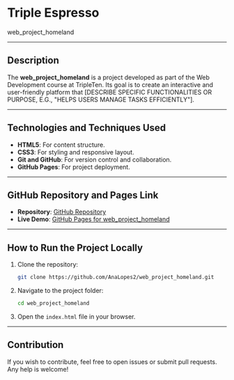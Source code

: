# Triple Espresso

web_project_homeland

---

## Description

The **web_project_homeland** is a project developed as part of the Web Development course at TripleTen. Its goal is to create an interactive and user-friendly platform that [DESCRIBE SPECIFIC FUNCTIONALITIES OR PURPOSE, E.G., "HELPS USERS MANAGE TASKS EFFICIENTLY"].

---

## Technologies and Techniques Used

- **HTML5**: For content structure.
- **CSS3**: For styling and responsive layout.
- **Git and GitHub**: For version control and collaboration.
- **GitHub Pages**: For project deployment.

---

## GitHub Repository and Pages Link

- **Repository**: [GitHub Repository](https://github.com/AnaLopes2/web_project_homeland)
- **Live Demo**: [GitHub Pages for web_project_homeland](https://analopes2.github.io/web_project_homeland_new/)

---

## How to Run the Project Locally

1. Clone the repository:
   ```bash
   git clone https://github.com/AnaLopes2/web_project_homeland.git
   ```
2. Navigate to the project folder:
   ```bash
   cd web_project_homeland
   ```
3. Open the `index.html` file in your browser.

---

## Contribution

If you wish to contribute, feel free to open issues or submit pull requests. Any help is welcome!
